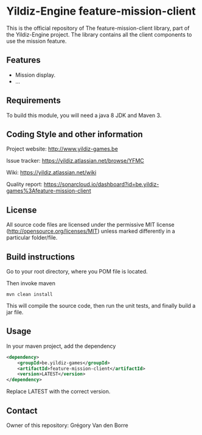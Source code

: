 # Yildiz-Engine feature-mission-client

This is the official repository of The feature-mission-client library, part of the Yildiz-Engine project.
The library contains all the client components to use the mission feature.

## Features

* Mission display.
* ...

## Requirements

To build this module, you will need a java 8 JDK and Maven 3.

## Coding Style and other information

Project website:
http://www.yildiz-games.be

Issue tracker:
https://yildiz.atlassian.net/browse/YFMC

Wiki:
https://yildiz.atlassian.net/wiki

Quality report:
https://sonarcloud.io/dashboard?id=be.yildiz-games%3Afeature-mission-client

## License

All source code files are licensed under the permissive MIT license
(http://opensource.org/licenses/MIT) unless marked differently in a particular folder/file.

## Build instructions

Go to your root directory, where you POM file is located.

Then invoke maven

	mvn clean install

This will compile the source code, then run the unit tests, and finally build a jar file.

## Usage

In your maven project, add the dependency

```xml
<dependency>
    <groupId>be.yildiz-games</groupId>
    <artifactId>feature-mission-client</artifactId>
    <version>LATEST</version>
</dependency>
```
Replace LATEST with the correct version.

## Contact
Owner of this repository: Grégory Van den Borre
